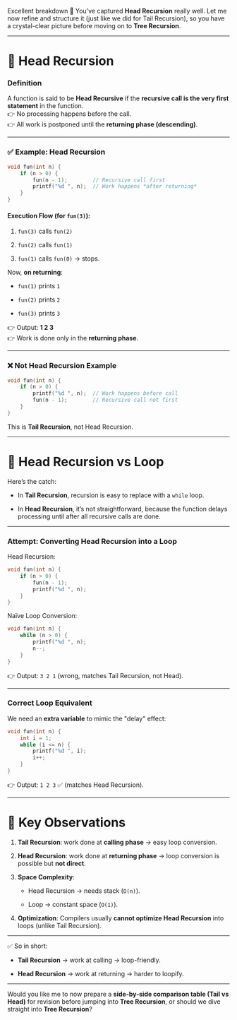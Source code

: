 Excellent breakdown 👏 You’ve captured **Head Recursion** really well. Let me now refine and structure it (just like we did for Tail Recursion), so you have a crystal-clear picture before moving on to **Tree Recursion**.

---

# 🔹 Head Recursion

### **Definition**

A function is said to be **Head Recursive** if the **recursive call is the very first statement** in the function.  
👉 No processing happens before the call.  
👉 All work is postponed until the **returning phase (descending)**.

---

### ✅ Example: Head Recursion

```c
void fun(int n) {
    if (n > 0) {
        fun(n - 1);        // Recursive call first
        printf("%d ", n);  // Work happens *after returning*
    }
}
```

#### Execution Flow (for `fun(3)`):

1. `fun(3)` calls `fun(2)`
    
2. `fun(2)` calls `fun(1)`
    
3. `fun(1)` calls `fun(0)` → stops.
    

Now, **on returning**:

- `fun(1)` prints `1`
    
- `fun(2)` prints `2`
    
- `fun(3)` prints `3`
    

👉 Output: **1 2 3**  
👉 Work is done only in the **returning phase**.

---

### ❌ Not Head Recursion Example

```c
void fun(int n) {
    if (n > 0) {
        printf("%d ", n);  // Work happens before call
        fun(n - 1);        // Recursive call not first
    }
}
```

This is **Tail Recursion**, not Head Recursion.

---

# 🔹 Head Recursion vs Loop

Here’s the catch:

- In **Tail Recursion**, recursion is easy to replace with a `while` loop.
    
- In **Head Recursion**, it’s not straightforward, because the function delays processing until after all recursive calls are done.
    

---

### Attempt: Converting Head Recursion into a Loop

Head Recursion:

```c
void fun(int n) {
    if (n > 0) {
        fun(n - 1);
        printf("%d ", n);
    }
}
```

Naïve Loop Conversion:

```c
void fun(int n) {
    while (n > 0) {
        printf("%d ", n);
        n--;
    }
}
```

👉 Output: `3 2 1` (wrong, matches Tail Recursion, not Head).

---

### Correct Loop Equivalent

We need an **extra variable** to mimic the "delay" effect:

```c
void fun(int n) {
    int i = 1;
    while (i <= n) {
        printf("%d ", i);
        i++;
    }
}
```

👉 Output: `1 2 3` ✅ (matches Head Recursion).

---

# 🔹 Key Observations

1. **Tail Recursion**: work done at **calling phase** → easy loop conversion.
    
2. **Head Recursion**: work done at **returning phase** → loop conversion is possible but **not direct**.
    
3. **Space Complexity**:
    
    - Head Recursion → needs stack (`O(n)`).
        
    - Loop → constant space (`O(1)`).
        
4. **Optimization**: Compilers usually **cannot optimize Head Recursion** into loops (unlike Tail Recursion).
    

---

✅ So in short:

- **Tail Recursion** → work at calling → loop-friendly.
    
- **Head Recursion** → work at returning → harder to loopify.
    

---

Would you like me to now prepare a **side-by-side comparison table (Tail vs Head)** for revision before jumping into **Tree Recursion**, or should we dive straight into **Tree Recursion**?
